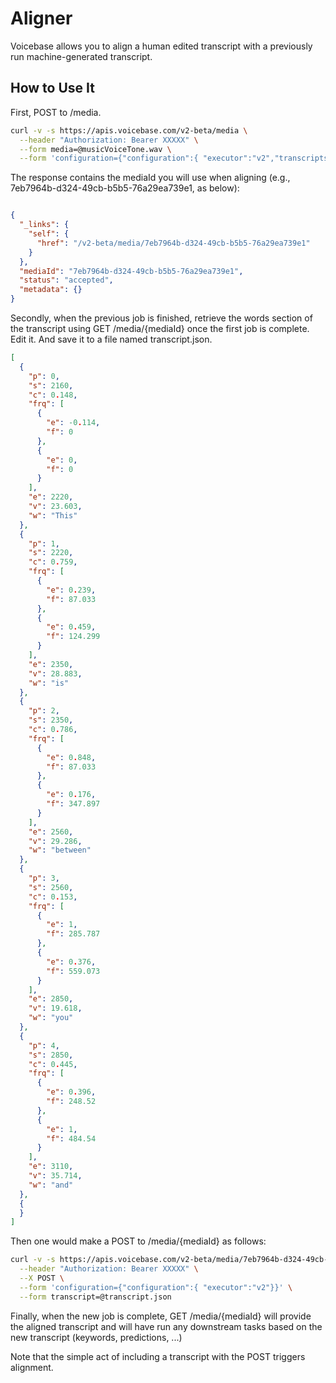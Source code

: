 # Aligner

Voicebase allows you to align a human edited transcript with a previously run machine-generated transcript.  

## How to Use It

First, POST to /media.

```bash
curl -v -s https://apis.voicebase.com/v2-beta/media \
  --header "Authorization: Bearer XXXXX" \
  --form media=@musicVoiceTone.wav \
  --form 'configuration={"configuration":{ "executor":"v2","transcripts":{"voiceFeatures":"true"}}}'

```

The response contains the mediaId you will use when aligning (e.g., 7eb7964b-d324-49cb-b5b5-76a29ea739e1, as below):

```json

{
  "_links": {
    "self": {
      "href": "/v2-beta/media/7eb7964b-d324-49cb-b5b5-76a29ea739e1"
    }
  },
  "mediaId": "7eb7964b-d324-49cb-b5b5-76a29ea739e1",
  "status": "accepted",
  "metadata": {}
}

```

Secondly, when the previous job is finished, retrieve the words section of the transcript using GET /media/{mediaId} once the first job is complete.  Edit it.  And save it to a file named transcript.json. 

```json
[
  {
    "p": 0,
    "s": 2160,
    "c": 0.148,
    "frq": [
      {
        "e": -0.114,
        "f": 0
      },
      {
        "e": 0,
        "f": 0
      }
    ],
    "e": 2220,
    "v": 23.603,
    "w": "This"
  },
  {
    "p": 1,
    "s": 2220,
    "c": 0.759,
    "frq": [
      {
        "e": 0.239,
        "f": 87.033
      },
      {
        "e": 0.459,
        "f": 124.299
      }
    ],
    "e": 2350,
    "v": 28.883,
    "w": "is"
  },
  {
    "p": 2,
    "s": 2350,
    "c": 0.786,
    "frq": [
      {
        "e": 0.848,
        "f": 87.033
      },
      {
        "e": 0.176,
        "f": 347.897
      }
    ],
    "e": 2560,
    "v": 29.286,
    "w": "between"
  },
  {
    "p": 3,
    "s": 2560,
    "c": 0.153,
    "frq": [
      {
        "e": 1,
        "f": 285.787
      },
      {
        "e": 0.376,
        "f": 559.073
      }
    ],
    "e": 2850,
    "v": 19.618,
    "w": "you"
  },
  {
    "p": 4,
    "s": 2850,
    "c": 0.445,
    "frq": [
      {
        "e": 0.396,
        "f": 248.52
      },
      {
        "e": 1,
        "f": 484.54
      }
    ],
    "e": 3110,
    "v": 35.714,
    "w": "and"
  },
  {
  }
]
```


Then one would make a POST to /media/{mediaId} as follows:


```bash
curl -v -s https://apis.voicebase.com/v2-beta/media/7eb7964b-d324-49cb-b5b5-76a29ea739e1 \
  --header "Authorization: Bearer XXXXX" \
  --X POST \
  --form 'configuration={"configuration":{ "executor":"v2"}}' \
  --form transcript=@transcript.json
```


Finally, when the new job is complete, GET /media/{mediaId} will provide the aligned transcript and will have run any downstream tasks based on the new transcript (keywords, predictions, ...)  

Note that the simple act of including a transcript with the POST triggers alignment.